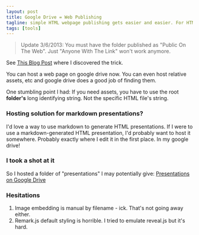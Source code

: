 ```yaml
---
layout: post
title: Google Drive = Web Publishing
tagline: simple HTML webpage publishing gets easier and easier. For HTML presentations?
tags: [tools]
---
```



>Update 3/6/2013: You must have the folder published as "Public On The Web". Just "Anyone With The Link" won't work anymore.


See [This Blog Post](http://googleappsdeveloper.blogspot.com/2012/11/announcing-google-drive-site-publishing.html) where I discovered the trick.

You can host a web page on google drive now. You can even host relative assets, etc and google drive does a good job of finding them.

One stumbling point I had: If you need assets, you have to use the root **folder's** long identifying string. Not the specific HTML file's string.

### Hosting solution for markdown presentations?
I'd love a way to use markdown to generate HTML presentations. If I were to use a markdown-generated HTML presentation, I'd probably want to host it somewhere. Probably exactly where I edit it in the first place. In my google drive!

### I took a shot at it
So I hosted a folder of "presentations" I may potentially give:
[Presentations on Google Drive](https://googledrive.com/host/0B4pzqThqXEKfdlVkSlBSaVNwQkE/)

### Hesitations
1. Image embedding is manual by filename - ick. That's not going away either.
2. Remark.js default styling is horrible. I tried to emulate reveal.js but it's hard.
